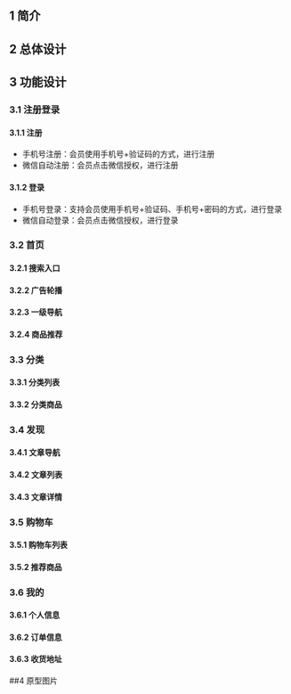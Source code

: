 ## 1 简介
## 2 总体设计
## 3 功能设计
### 3.1 注册登录
#### 3.1.1 注册  
+ 手机号注册：会员使用手机号+验证码的方式，进行注册
+ 微信自动注册：会员点击微信授权，进行注册
#### 3.1.2 登录
+ 手机号登录：支持会员使用手机号+验证码、手机号+密码的方式，进行登录
+ 微信自动登录：会员点击微信授权，进行登录
### 3.2 首页
#### 3.2.1 搜索入口
#### 3.2.2 广告轮播
#### 3.2.3 一级导航
#### 3.2.4 商品推荐
### 3.3 分类
#### 3.3.1 分类列表
#### 3.3.2 分类商品
### 3.4 发现
#### 3.4.1 文章导航
#### 3.4.2 文章列表
#### 3.4.3 文章详情
### 3.5 购物车
#### 3.5.1 购物车列表
#### 3.5.2 推荐商品
### 3.6 我的
#### 3.6.1 个人信息
#### 3.6.2 订单信息
#### 3.6.3 收货地址
##4 原型图片